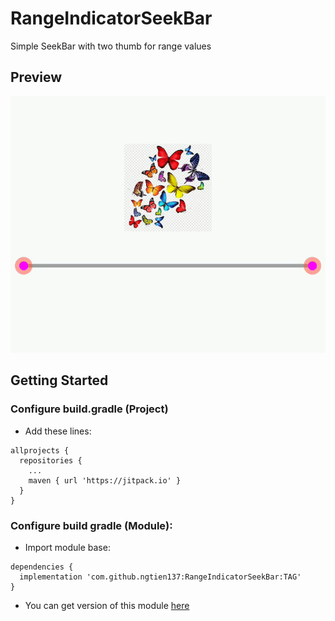 # RangeIndicatorSeekBar
Simple SeekBar with two thumb for range values
## Preview 
![alt text](https://github.com/ngtien137/RangeIndicatorSeekBar/blob/master/git_resources/preview.gif) 
## Getting Started
### Configure build.gradle (Project)
* Add these lines:
```
allprojects {
  repositories {
    ...
    maven { url 'https://jitpack.io' }
  }
}
```
### Configure build gradle (Module):
* Import module base:
```
dependencies {
  implementation 'com.github.ngtien137:RangeIndicatorSeekBar:TAG'
}
```
* You can get version of this module [here](https://jitpack.io/#ngtien137/RangeIndicatorSeekBar)
